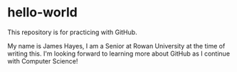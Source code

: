# hello-world
This repository is for practicing with GitHub.

My name is James Hayes, I am a Senior at Rowan University at the time of writing this.
I'm looking forward to learning more about GitHub as I continue with Computer Science!
